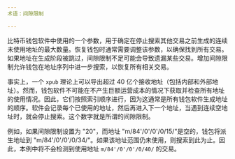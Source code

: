 ```yaml
---
术语：间隙限制

---
```

比特币钱包软件中使用的一个参数，用于确定在停止搜索其他交易之前生成的连续未使用地址的最大数量。恢复钱包时通常需要调整该参数，以确保找到所有交易。如果地址在生成阶段被跳过，间隙限制不足可能会导致遗漏某些交易。增加间隙限制允许钱包在地址序列中进一步搜索，以恢复所有相关交易。

事实上，一个 `xpub` 理论上可以导出超过 40 亿个接收地址（包括内部和外部地址）。然而，钱包软件不可能在不产生巨额运营成本的情况下获取并检查所有地址的使用情况。因此，它们按照索引顺序进行，因为这通常是所有钱包软件生成地址的顺序。软件会记录每个已使用的地址，然后再进入下一个地址，当遇到连续空地址时，就会停止搜索。这个数字就是所谓的间隙限制。

例如，如果间隙限制设置为 "20"，而地址 "m/84'/0'/0'/0/15/"是空的，钱包将派生地址到 "m/84'/0'/0'/0/34/"。如果该地址范围仍未使用，则搜索到此为止。因此，本例中将不会检测到使用地址 `m/84'/0'/0'/0/40/` 的交易。